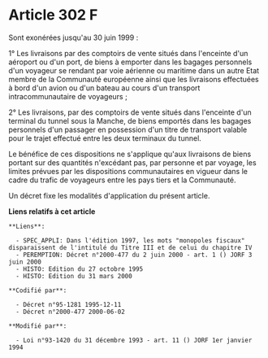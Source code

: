# Article 302 F

Sont exonérées jusqu'au 30 juin 1999 :

1° Les livraisons par des comptoirs de vente situés dans l'enceinte d'un aéroport ou d'un port, de biens à emporter dans les
bagages personnels d'un voyageur se rendant par voie aérienne ou maritime dans un autre Etat membre de la Communauté
européenne ainsi que les livraisons effectuées à bord d'un avion ou d'un bateau au cours d'un transport intracommunautaire de
voyageurs ;

2° Les livraisons, par des comptoirs de vente situés dans l'enceinte d'un terminal du tunnel sous la Manche, de biens
emportés dans les bagages personnels d'un passager en possession d'un titre de transport valable pour le trajet effectué
entre les deux terminaux du tunnel.

Le bénéfice de ces dispositions ne s'applique qu'aux livraisons de biens portant sur des quantités n'excédant pas, par
personne et par voyage, les limites prévues par les dispositions communautaires en vigueur dans le cadre du trafic de
voyageurs entre les pays tiers et la Communauté.

Un décret fixe les modalités d'application du présent article.

**Liens relatifs à cet article**

	**Liens**:

	  - SPEC_APPLI: Dans l'édition 1997, les mots "monopoles fiscaux" disparaissent de l'intitulé du Titre III et de celui du chapitre IV
	  - PEREMPTION: Décret n°2000-477 du 2 juin 2000 - art. 1 () JORF 3 juin 2000
	  - HISTO: Edition du 27 octobre 1995
	  - HISTO: Edition du 31 mars 2000

	**Codifié par**:

	  - Décret n°95-1281 1995-12-11
	  - Décret n°2000-477 2000-06-02

	**Modifié par**:

	  - Loi n°93-1420 du 31 décembre 1993 - art. 11 () JORF 1er janvier 1994
